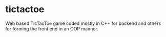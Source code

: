# tictactoe

Web based TicTacToe game coded mostly in C++ for backend and others for forming the front end in an OOP manner. 
